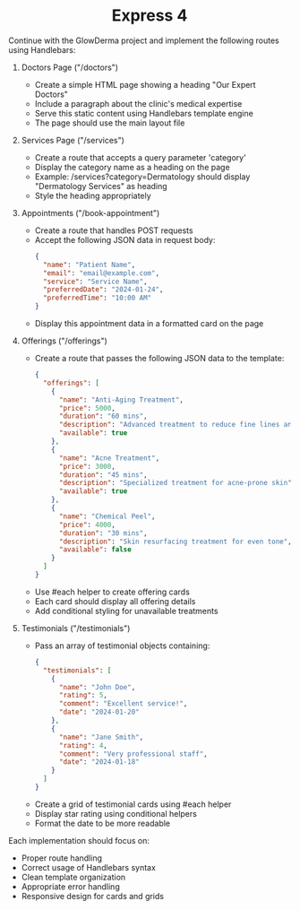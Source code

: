 <h1 align="center">Express 4</h1>

Continue with the GlowDerma project and implement the following routes using Handlebars:

1. Doctors Page ("/doctors")
   - Create a simple HTML page showing a heading "Our Expert Doctors" 
   - Include a paragraph about the clinic's medical expertise
   - Serve this static content using Handlebars template engine
   - The page should use the main layout file

2. Services Page ("/services")
   - Create a route that accepts a query parameter 'category'
   - Display the category name as a heading on the page
   - Example: /services?category=Dermatology should display "Dermatology Services" as heading
   - Style the heading appropriately

3. Appointments ("/book-appointment")
   - Create a route that handles POST requests
   - Accept the following JSON data in request body:
     ```json
     {
       "name": "Patient Name",
       "email": "email@example.com",
       "service": "Service Name",
       "preferredDate": "2024-01-24",
       "preferredTime": "10:00 AM"
     }
     ```
   - Display this appointment data in a formatted card on the page

4. Offerings ("/offerings")
   - Create a route that passes the following JSON data to the template:
     ```json
     {
       "offerings": [
         {
           "name": "Anti-Aging Treatment",
           "price": 5000,
           "duration": "60 mins",
           "description": "Advanced treatment to reduce fine lines and wrinkles",
           "available": true
         },
         {
           "name": "Acne Treatment",
           "price": 3000,
           "duration": "45 mins",
           "description": "Specialized treatment for acne-prone skin",
           "available": true
         },
         {
           "name": "Chemical Peel",
           "price": 4000,
           "duration": "30 mins",
           "description": "Skin resurfacing treatment for even tone",
           "available": false
         }
       ]
     }
     ```
   - Use #each helper to create offering cards
   - Each card should display all offering details
   - Add conditional styling for unavailable treatments

5. Testimonials ("/testimonials")
   - Pass an array of testimonial objects containing:
     ```json
     {
       "testimonials": [
         {
           "name": "John Doe",
           "rating": 5,
           "comment": "Excellent service!",
           "date": "2024-01-20"
         },
         {
           "name": "Jane Smith",
           "rating": 4,
           "comment": "Very professional staff",
           "date": "2024-01-18"
         }
       ]
     }
     ```
   - Create a grid of testimonial cards using #each helper
   - Display star rating using conditional helpers
   - Format the date to be more readable

Each implementation should focus on:
- Proper route handling
- Correct usage of Handlebars syntax
- Clean template organization
- Appropriate error handling
- Responsive design for cards and grids
